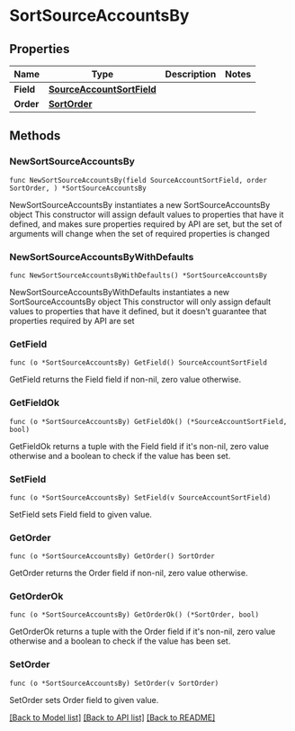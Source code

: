 # SortSourceAccountsBy

## Properties

Name | Type | Description | Notes
------------ | ------------- | ------------- | -------------
**Field** | [**SourceAccountSortField**](SourceAccountSortField.md) |  | 
**Order** | [**SortOrder**](SortOrder.md) |  | 

## Methods

### NewSortSourceAccountsBy

`func NewSortSourceAccountsBy(field SourceAccountSortField, order SortOrder, ) *SortSourceAccountsBy`

NewSortSourceAccountsBy instantiates a new SortSourceAccountsBy object
This constructor will assign default values to properties that have it defined,
and makes sure properties required by API are set, but the set of arguments
will change when the set of required properties is changed

### NewSortSourceAccountsByWithDefaults

`func NewSortSourceAccountsByWithDefaults() *SortSourceAccountsBy`

NewSortSourceAccountsByWithDefaults instantiates a new SortSourceAccountsBy object
This constructor will only assign default values to properties that have it defined,
but it doesn't guarantee that properties required by API are set

### GetField

`func (o *SortSourceAccountsBy) GetField() SourceAccountSortField`

GetField returns the Field field if non-nil, zero value otherwise.

### GetFieldOk

`func (o *SortSourceAccountsBy) GetFieldOk() (*SourceAccountSortField, bool)`

GetFieldOk returns a tuple with the Field field if it's non-nil, zero value otherwise
and a boolean to check if the value has been set.

### SetField

`func (o *SortSourceAccountsBy) SetField(v SourceAccountSortField)`

SetField sets Field field to given value.


### GetOrder

`func (o *SortSourceAccountsBy) GetOrder() SortOrder`

GetOrder returns the Order field if non-nil, zero value otherwise.

### GetOrderOk

`func (o *SortSourceAccountsBy) GetOrderOk() (*SortOrder, bool)`

GetOrderOk returns a tuple with the Order field if it's non-nil, zero value otherwise
and a boolean to check if the value has been set.

### SetOrder

`func (o *SortSourceAccountsBy) SetOrder(v SortOrder)`

SetOrder sets Order field to given value.



[[Back to Model list]](../README.md#documentation-for-models) [[Back to API list]](../README.md#documentation-for-api-endpoints) [[Back to README]](../README.md)



